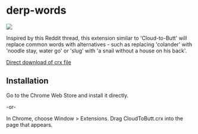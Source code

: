 derp-words
==========

![](logo.png)

Inspired by this Reddit thread, this extension similar to 'Cloud-to-Butt' will replace common words with alternatives - such as replacing 'colander' with 'noodle stay, water go' or 'slug' with 'a snail without a house on his back'.

[Direct download of crx file](https://github.com/edwork/derp-words/blob/master/Derp-Words.crx?raw=true)

Installation
------------

Go to the Chrome Web Store and install it directly.

-or-

In Chrome, choose Window > Extensions.  Drag CloudToButt.crx into the page that appears.